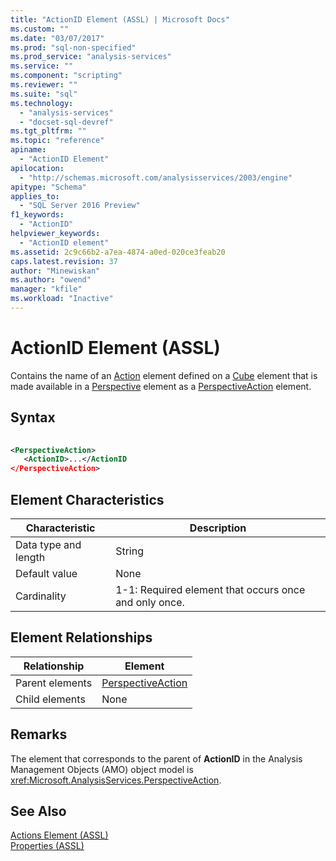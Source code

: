 ```yaml
---
title: "ActionID Element (ASSL) | Microsoft Docs"
ms.custom: ""
ms.date: "03/07/2017"
ms.prod: "sql-non-specified"
ms.prod_service: "analysis-services"
ms.service: ""
ms.component: "scripting"
ms.reviewer: ""
ms.suite: "sql"
ms.technology: 
  - "analysis-services"
  - "docset-sql-devref"
ms.tgt_pltfrm: ""
ms.topic: "reference"
apiname: 
  - "ActionID Element"
apilocation: 
  - "http://schemas.microsoft.com/analysisservices/2003/engine"
apitype: "Schema"
applies_to: 
  - "SQL Server 2016 Preview"
f1_keywords: 
  - "ActionID"
helpviewer_keywords: 
  - "ActionID element"
ms.assetid: 2c9c66b2-a7ea-4874-a0ed-020ce3feab20
caps.latest.revision: 37
author: "Minewiskan"
ms.author: "owend"
manager: "kfile"
ms.workload: "Inactive"
---
```

# ActionID Element (ASSL)
  Contains the name of an [Action](../../../analysis-services/scripting/objects/action-element-assl.md) element defined on a [Cube](../../../analysis-services/scripting/objects/cube-element-assl.md) element that is made available in a [Perspective](../../../analysis-services/scripting/objects/perspective-element-assl.md) element as a [PerspectiveAction](../../../analysis-services/scripting/data-type/perspectiveaction-data-type-assl.md) element.  
  
## Syntax  
  
```xml  
  
<PerspectiveAction>  
   <ActionID>...</ActionID  
</PerspectiveAction>  
```  
  
## Element Characteristics  
  
|Characteristic|Description|  
|--------------------|-----------------|  
|Data type and length|String|  
|Default value|None|  
|Cardinality|1-1: Required element that occurs once and only once.|  
  
## Element Relationships  
  
|Relationship|Element|  
|------------------|-------------|  
|Parent elements|[PerspectiveAction](../../../analysis-services/scripting/data-type/perspectiveaction-data-type-assl.md)|  
|Child elements|None|  
  
## Remarks  
 The element that corresponds to the parent of **ActionID** in the Analysis Management Objects (AMO) object model is <xref:Microsoft.AnalysisServices.PerspectiveAction>.  
  
## See Also  
 [Actions Element &#40;ASSL&#41;](../../../analysis-services/scripting/collections/actions-element-assl.md)   
 [Properties &#40;ASSL&#41;](../../../analysis-services/scripting/properties/properties-assl.md)  
  
  
